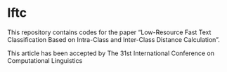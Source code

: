 # lftc
This repository contains codes for the paper “Low-Resource Fast Text Classification Based on Intra-Class and Inter-Class Distance Calculation”.

This article has been accepted by The 31st International Conference on Computational Linguistics
